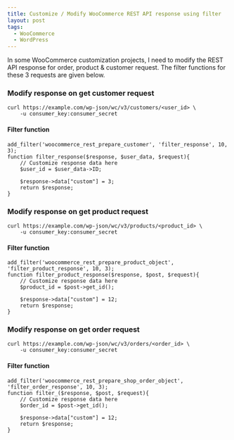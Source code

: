 ```yaml
---
title: Customize / Modify WooCommerce REST API response using filter
layout: post
tags:
  - WooCommerce
  - WordPress
---
```


In some WooCommerce customization projects, I need to modify the REST API response for order, product & customer request. The filter functions for these 3 requests are given below.

### Modify response on get customer request

	curl https://example.com/wp-json/wc/v3/customers/<user_id> \
		-u consumer_key:consumer_secret

#### Filter function

	add_filter('woocommerce_rest_prepare_customer', 'filter_response', 10, 3);
	function filter_response($response, $user_data, $request){
		// Customize response data here
		$user_id = $user_data->ID;
		
		$response->data["custom"] = 3;
		return $response;
	}

### Modify response on get product request

	curl https://example.com/wp-json/wc/v3/products/<product_id> \
		-u consumer_key:consumer_secret

#### Filter function

	add_filter('woocommerce_rest_prepare_product_object', 'filter_product_response', 10, 3);
	function filter_product_response($response, $post, $request){
		// Customize response data here
		$product_id = $post->get_id();
		
		$response->data["custom"] = 12;
		return $response;
	}

### Modify response on get order request

	curl https://example.com/wp-json/wc/v3/orders/<order_id> \
		-u consumer_key:consumer_secret

#### Filter function

	add_filter('woocommerce_rest_prepare_shop_order_object', 'filter_order_response', 10, 3);
	function filter_($response, $post, $request){
	    // Customize response data here
	    $order_id = $post->get_id();

	    $response->data["custom"] = 12;
	    return $response;
	}
